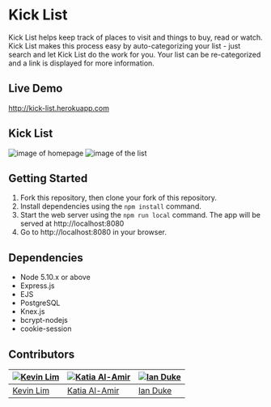 
# Kick List
Kick List helps keep track of places to visit and things to buy, read or watch. Kick List makes this process easy by auto-categorizing your list - just search and let Kick List do the work for you. Your list can be re-categorized and a link is displayed for more information.

## Live Demo
http://kick-list.herokuapp.com

## Kick List

![image of homepage](https://github.com/limkevi1/TODO-list/blob/master/images/homepage.png)
![image of the list](https://github.com/limkevi1/TODO-list/blob/master/images/list.png)

## Getting Started

1. Fork this repository, then clone your fork of this repository.
2. Install dependencies using the `npm install` command.
3. Start the web server using the `npm run local` command. The app will be served at http://localhost:8080
4. Go to http://localhost:8080 in your browser.

## Dependencies

- Node 5.10.x or above
- Express.js
- EJS
- PostgreSQL
- Knex.js
- bcrypt-nodejs
- cookie-session

## Contributors

[![Kevin Lim](https://avatars1.githubusercontent.com/u/16856051?v=3&s=400)](https://github.com/limkevi1) | [![Katia Al-Amir](https://avatars0.githubusercontent.com/u/11549223?v=3&s=400)](https://github.com/kamir222) | [![Ian Duke](https://avatars2.githubusercontent.com/u/16829276?v=3&s=400)](https://github.com/1andee)
---|---|---
[Kevin Lim](https://github.com/limkevi1) | [Katia Al-Amir](https://github.com/kamir222) | [Ian Duke](https://github.com/1andee)
